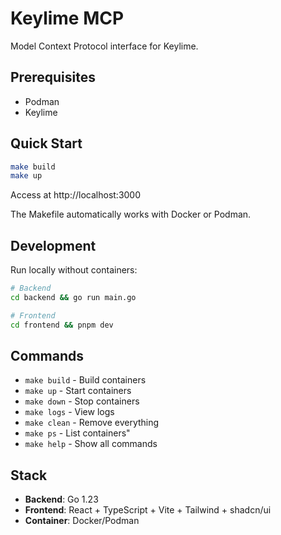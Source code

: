 # Keylime MCP

Model Context Protocol interface for Keylime.

## Prerequisites

- Podman
- Keylime

## Quick Start

```bash
make build
make up
```

Access at http://localhost:3000

The Makefile automatically works with Docker or Podman.

## Development

Run locally without containers:

```bash
# Backend
cd backend && go run main.go

# Frontend
cd frontend && pnpm dev
```

## Commands

- `make build` - Build containers
- `make up` - Start containers
- `make down` - Stop containers  
- `make logs` - View logs
- `make clean` - Remove everything
- `make ps` - List containers"
- `make help` - Show all commands

## Stack

- **Backend**: Go 1.23
- **Frontend**: React + TypeScript + Vite + Tailwind + shadcn/ui
- **Container**: Docker/Podman

